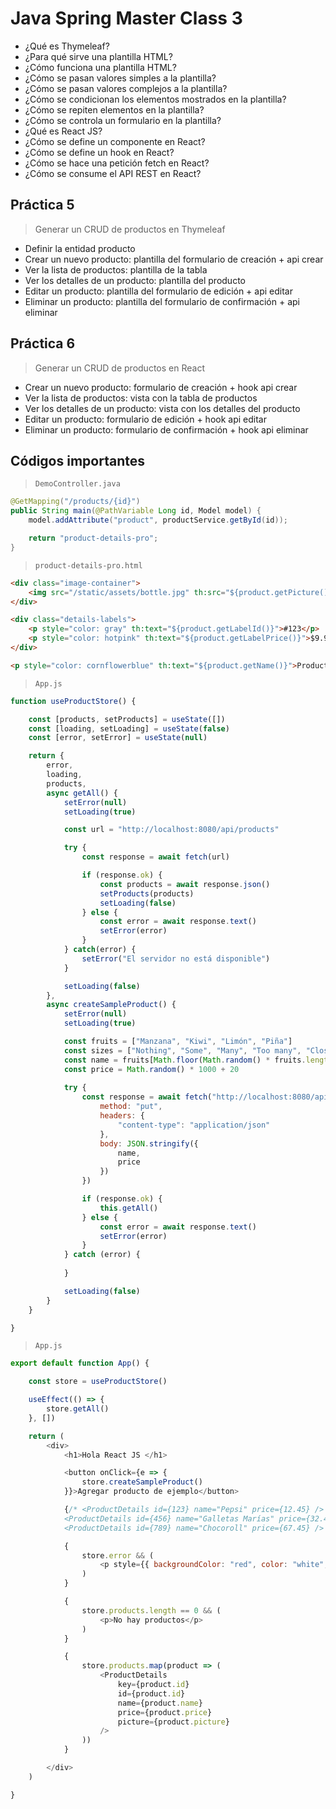 # Java Spring Master Class 3

* ¿Qué es Thymeleaf?
* ¿Para qué sirve una plantilla HTML?
* ¿Cómo funciona una plantilla HTML?
* ¿Cómo se pasan valores simples a la plantilla?
* ¿Cómo se pasan valores complejos a la plantilla?
* ¿Cómo se condicionan los elementos mostrados en la plantilla?
* ¿Cómo se repiten elementos en la plantilla?
* ¿Cómo se controla un formulario en la plantilla?
* ¿Qué es React JS?
* ¿Cómo se define un componente en React?
* ¿Cómo se define un hook en React?
* ¿Cómo se hace una petición fetch en React?
* ¿Cómo se consume el API REST en React?

## Práctica 5

> Generar un CRUD de productos en Thymeleaf

- Definir la entidad producto
- Crear un nuevo producto: plantilla del formulario de creación + api crear
- Ver la lista de productos: plantilla de la tabla
- Ver los detalles de un producto: plantilla del producto
- Editar un producto: plantilla del formulario de edición + api editar
- Eliminar un producto: plantilla del formulario de confirmación + api eliminar

## Práctica 6

> Generar un CRUD de productos en React

- Crear un nuevo producto: formulario de creación + hook api crear
- Ver la lista de productos: vista con la tabla de productos
- Ver los detalles de un producto: vista con los detalles del producto
- Editar un producto: formulario de edición + hook api editar
- Eliminar un producto: formulario de confirmación + hook api eliminar

## Códigos importantes

> `DemoController.java`

```java
@GetMapping("/products/{id}")
public String main(@PathVariable Long id, Model model) {
    model.addAttribute("product", productService.getById(id));

    return "product-details-pro";
}
```

> `product-details-pro.html`

```html
<div class="image-container">
    <img src="/static/assets/bottle.jpg" th:src="${product.getPicture()}" />
</div>

<div class="details-labels">
    <p style="color: gray" th:text="${product.getLabelId()}">#123</p>
    <p style="color: hotpink" th:text="${product.getLabelPrice()}">$9.99</p>
</div>

<p style="color: cornflowerblue" th:text="${product.getName()}">Producto de Ejemplo</p>
```

> `App.js`

```js
function useProductStore() {

    const [products, setProducts] = useState([])
    const [loading, setLoading] = useState(false)
    const [error, setError] = useState(null)

    return {
        error,
        loading,
        products,
        async getAll() {
            setError(null)
            setLoading(true)

            const url = "http://localhost:8080/api/products"

            try {
                const response = await fetch(url)

                if (response.ok) {
                    const products = await response.json()
                    setProducts(products)
                    setLoading(false)
                } else {
                    const error = await response.text()
                    setError(error)
                }
            } catch(error) {
                setError("El servidor no está disponible")
            }

            setLoading(false)
        },
        async createSampleProduct() {
            setError(null)
            setLoading(true)

            const fruits = ["Manzana", "Kiwi", "Limón", "Piña"]
            const sizes = ["Nothing", "Some", "Many", "Too many", "Close to nothing"]
            const name = fruits[Math.floor(Math.random() * fruits.length)] + " " + sizes[Math.floor(Math.random() * sizes.length)]
            const price = Math.random() * 1000 + 20
            
            try {
                const response = await fetch("http://localhost:8080/api/products/add", {
                    method: "put",
                    headers: {
                        "content-type": "application/json"
                    },
                    body: JSON.stringify({
                        name,
                        price
                    })
                })

                if (response.ok) {
                    this.getAll()
                } else {
                    const error = await response.text()
                    setError(error)
                }
            } catch (error) {
                
            }

            setLoading(false)
        }
    }

}
```

> `App.js`

```js
export default function App() {

    const store = useProductStore()

    useEffect(() => {
        store.getAll()
    }, [])

    return (
        <div>
            <h1>Hola React JS </h1>

            <button onClick={e => {
                store.createSampleProduct()
            }}>Agregar producto de ejemplo</button>

            {/* <ProductDetails id={123} name="Pepsi" price={12.45} />
            <ProductDetails id={456} name="Galletas Marías" price={32.45} />
            <ProductDetails id={789} name="Chocoroll" price={67.45} /> */}

            {
                store.error && (
                    <p style={{ backgroundColor: "red", color: "white", padding: 10 }}>{store.error}</p>
                )
            }

            {
                store.products.length == 0 && (
                    <p>No hay productos</p>
                )
            }

            {
                store.products.map(product => (
                    <ProductDetails 
                        key={product.id}
                        id={product.id}
                        name={product.name}
                        price={product.price}
                        picture={product.picture}
                    />
                ))
            }

        </div>
    )

}
```
